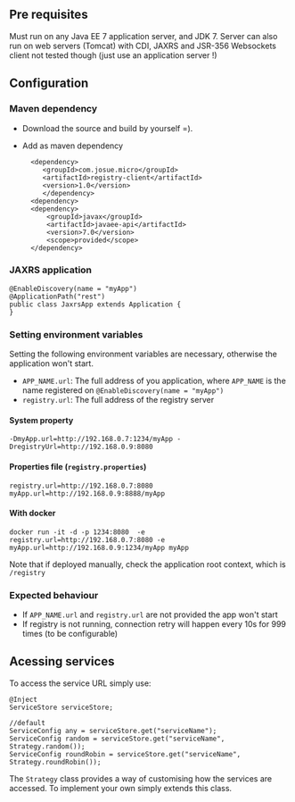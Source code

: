 ## Pre requisites
Must run on any Java EE 7 application server, and JDK 7.
Server can also run on web servers (Tomcat) with CDI, JAXRS and JSR-356 Websockets client
not tested though (just use an application server !)

## Configuration

### Maven dependency
- Download the source and build by yourself =).
- Add as maven dependency

        <dependency>
           <groupId>com.josue.micro</groupId>
           <artifactId>registry-client</artifactId>
           <version>1.0</version>
           </dependency>
        <dependency>
        <dependency>
            <groupId>javax</groupId>
            <artifactId>javaee-api</artifactId>
            <version>7.0</version>
            <scope>provided</scope>
        </dependency>

### JAXRS application

    @EnableDiscovery(name = "myApp")
    @ApplicationPath("rest")
    public class JaxrsApp extends Application {
    }

### Setting environment variables
Setting the following environment variables are necessary, otherwise the application won't start.
- `APP_NAME.url`: The full address of you application, where `APP_NAME` is the name registered on `@EnableDiscovery(name = "myApp")`
- `registry.url`: The full address of the registry server

#### System property

    -DmyApp.url=http://192.168.0.7:1234/myApp -DregistryUrl=http://192.168.0.9:8080

#### Properties file (`registry.properties`)

    registry.url=http://192.168.0.7:8080
    myApp.url=http://192.168.0.9:8888/myApp

#### With docker

    docker run -it -d -p 1234:8080  -e registry.url=http://192.168.0.7:8080 -e myApp.url=http://192.168.0.9:1234/myApp myApp

Note that if deployed manually, check the application root context, which is `/registry`

### Expected behaviour
- If `APP_NAME.url` and `registry.url` are not provided the app won't start
- If registry is not running, connection retry will happen every 10s for 999 times (to be configurable)

## Acessing services
To access the service URL simply use:

    @Inject
    ServiceStore serviceStore;
    
    //default
    ServiceConfig any = serviceStore.get("serviceName");
    ServiceConfig random = serviceStore.get("serviceName", Strategy.random());
    ServiceConfig roundRobin = serviceStore.get("serviceName", Strategy.roundRobin());
    
The `Strategy` class provides a way of customising how the services are accessed. To implement your own simply extends this class.